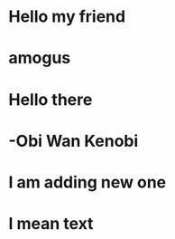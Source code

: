 # Hello my friend

# amogus

# Hello there

# -Obi Wan Kenobi

# I am adding new one

# I mean text
